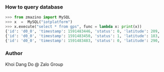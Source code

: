 ### How to query database

```python
>>> from zmazino import MySQL
>>> x  =  MySQL("iotplatform")
>>> x.execute("select * from gps", func = lambda x: print(x))
{'id': 'd0_0', 'timestamp': 1591483446, 'status': 0, 'latitude': 209, 'longtitude': 185}
{'id': 'd0_0', 'timestamp': 1591483450, 'status': 1, 'latitude': 183, 'longtitude': 193}
{'id': 'd0_0', 'timestamp': 1591483483, 'status': 0, 'latitude': 290, 'longtitude': 107}
```

### Author

Khoi Dang Do @ Zalo Group
